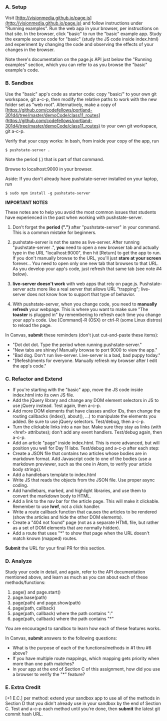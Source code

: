 ### A. Setup
Visit [http://visionmedia.github.io/page.js](http://visionmedia.github.io/page.js) and follow instructions under "Running examples". Run the web app in your browser, per instructions on that site. In the browser, click "basic" to run the "basic" example app. Study the example source code for "basic" (study the JS code inside index.html) and experiment by changing the code and observing the effects of your changes in the browser.

 Note there's documentation on the page.js API just below the "Running examples" section, which you can refer to as you browse the "basic" example's code.

### B. Sandbox
Use the "basic" app's code as starter code: copy "basic/" to your own git workspace, git a-c-p, then modify the relative paths to work with the new folder set as "web root". Alternatively, make a copy of
[https://github.com/codefellows/portland-301d4/tree/master/demoCode/class11_routes](https://github.com/codefellows/portland-301d4/tree/master/demoCode/class11_routes) to your own git workspace, git a-c-p.

Verify that your copy works: In bash, from inside your copy of the app, run

    $ pushstate-server .

Note the period (.) that is part of that command.

Browse to localhost:9000 in your browser.

Aside: If you don't already have pushstate-server installed on your laptop, run

    $ sudo npm install -g pushstate-server

**IMPORTANT NOTES**

These notes are to help you avoid the most common issues that students have experienced in the past when working with pushstate-server.

1. Don't forget the **period (".")** after "pushstate-server" in your command. This is a common mistake for beginners.

2. pushstate-server is not the same as live-server. After running "pushstate-server .", **you** need to open a new browser tab and actually type in the URL "localhost:9000", then hit [Return] to get the app to run. If you don't manually browse to the URL, you'll just **stare at your screen** forever... You need to open only one new tab that browses to that URL. As you develop your app's code, just refresh that same tab (see note #4 below).

3. **live-server doesn't work** with web apps that rely on page.js. Pushstate-server acts more like a real server that allows URL "trapping"; live-server does not know how to support that type of behavior.

4. With pushstate-server, when you change code, you need to **manually refresh** your webpage. This is where you want to make sure "The **toaster** is plugged in" by remembering to refresh each time you change your app's code. Use [Command]-R (OSX) or ctrl-R (some Linux distros) to reload the page.

In Canvas, **submit** these reminders (don't just cut-and-paste these items):
- "Dot dot dot. Type the period when running pushstate-server."
- "New tabs are shiney! Manually browse to port 9000 to view the app."
- "Bad dog. Don't run live-server. Live-server is a bad, bad puppy today."
- "[Refesh]ments for everyone. Manually refresh my browser after I edit the app's code."

### C. Refactor and Extend
- If you're starting with the "basic" app, move the JS code inside index.html into its own JS file.
- Add the jQuery library and change any DOM element selectors in JS to use jQuery instead. Test again, then a-c-p.
- Add more DOM elements that have classes and/or IDs, then change the routing callbacks (index(), about(), ...) to manipulate the elements you added. Be sure to use jQuery selectors. Test/debug, then a-c-p.
- Turn the clickable links into a nav bar. Make sure they stay as links (with &lt;href&gt; attributes); don't add any event handlers. Test/debug again, then a-c-p.
-  Add an article "page" inside index.html. This is more advanced, but will position you well for Day 11 labs. Test/debug and a-c-p after each step:
  - Create a JSON file that contains two articles whose bodies are in markdown format. Add Javascript code to one of the bodies (use a markdown previewer, such as the one in Atom, to verify your article body strings).
  - Add a handlebars template to index.html
  - Write JS that reads the objects from the JSON file. Use proper async coding.
  - Add handlebars, marked, and highlight libraries, and use them to convert the markdown body to HTML.
  - Add a link to the nav bar for the article page. This will make it clickable. Remember to use **href**, not a click handler.
  - Write a route callback function that causes the articles to be rendered (show the articles and hide the other DOM elements).
- Create a "404 not found" page (not as a separate HTML file, but rather as a set of DOM elements that are normally hidden).
- Add a route that uses "*" to show that page when the URL doesn't match known (mapped) routes.

**Submit** the URL for your final PR for this section.

### D. Analyze
Study your code in detail, and again, refer to the API documentation mentioned above, and learn as much as you can about each of these methods/functions:

1. page() and page.start()
2. page.base(path)
3. page(path) and page.show(path)
4. page(path, callback)
5. page(path, callback) where the path contains ":"
6. page(path, callback) where the path contains "*"

You are encouraged to sandbox to learn how each of these features works.

In Canvas, **submit** answers to the following questions:
- What is the purpose of each of the functions/methods in #1 thru #6 above?
- If you have multiple route mappings, which mapping gets priority when more than one path matches?
- In your app at the end of Section C of this assignment, how did you use a browser to verify the "*" feature?

### E. Extra Credit
[+1 E.C.] per method: extend your sandbox app to use all of the methods in Section D that you didn't already use in your sandbox by the end of Section C. Test and a-c-p each method until you're done, then **submit** the latest git commit hash URL.
